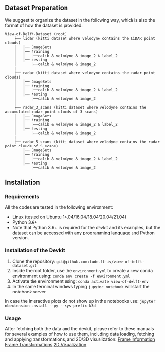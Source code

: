 ## Dataset Preparation
We suggest to organize the dataset in the following way, which is also the format of how the dataset is provided:

```
View-of-Delft-Dataset (root)
    ├── lidar (kitti dataset where velodyne contains the LiDAR point clouds)
    │   │── ImageSets
    │   │── training
    │   │   ├──calib & velodyne & image_2 & label_2
    │   │── testing
    │       ├──calib & velodyne & image_2
    | 
    ├── radar (kitti dataset where velodyne contains the radar point clouds)
    │   │── ImageSets
    │   │── training
    │   │   ├──calib & velodyne & image_2 & label_2
    │   │── testing
    │       ├──calib & velodyne & image_2
    | 
    ├── radar_3_scans (kitti dataset where velodyne contains the accumulated radar point clouds of 3 scans)
    │   │── ImageSets
    │   │── training
    │   │   ├──calib & velodyne & image_2 & label_2
    │   │── testing
    │       ├──calib & velodyne & image_2
    |
    ├── radar_5_scans (kitti dataset where velodyne contains the radar point clouds of 5 scans)
        │── ImageSets
        │── training
        │   ├──calib & velodyne & image_2 & label_2
        │── testing
            ├──calib & velodyne & image_2
```


## Installation

### Requirements
All the codes are tested in the following environment:
* Linux (tested on Ubuntu 14.04/16.04/18.04/20.04/21.04)
* Python 3.6+
* Note that Python 3.6+ is required for the devkit and its examples, but the dataset can be accessed with any programming language and Python version.

### Installation of the Devkit

1. Clone the repository: `git@github.com:tudelft-iv/view-of-delft-dataset.git`
2. Inside the root folder, use the `environment.yml` to create a new conda environment using: `conda env create -f environment.yml`
3. Activate the environment using: `conda activate view-of-delft-env`
4. In the same terminal windows typing `jupyter notebook` will start the notebook server.

In case the interactive plots do not show up in the notebooks use: `jupyter nbextension install --py --sys-prefix k3d`

### Usage
After fetching both the data and the devkit, please refer to these manuals for several examples of how to use them, including data loading, fetching and applying transformations, and 2D/3D visualization:
[Frame Information](https://github.com/tudelft-iv/view-of-delft-dataset/blob/main/1_frame_information.ipynb)
[Frame Transformations](https://github.com/tudelft-iv/view-of-delft-dataset/blob/main/2_frame_transformations.ipynb)
[2D Visualization](https://github.com/tudelft-iv/view-of-delft-dataset/blob/main/3_2d_visualization.ipynb)


